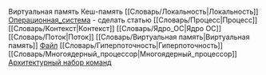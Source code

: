 Виртуальная память
Кеш-память
[[Словарь/Локальность|Локальность]]
[Операционная_система](Операционная_система.md) - сделать статью
[[Словарь/Процесс|Процесс]]
[[Словарь/Контекст|Контекст]]
[[Словарь/Ядро_ОС|Ядро ОС]]
[[Словарь/Поток|Поток]] 
[[Словарь/Виртуальная память|Виртуальная память]]
[Файл](Файл.md)
[[Словарь/Гиперпоточность|Гиперпоточность]]
[[Словарь/Многоядерный_процессор|Многоядерный_процессор]] 
[Архитектурный набор команд](Архитектурный%20набор%20команд.md)
